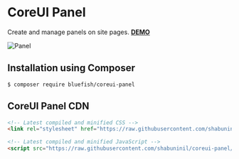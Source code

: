 CoreUI Panel
============

Create and manage panels on site pages. 
**[DEMO](https://shabuninil.github.io/coreui-panel)**
 
![Panel](https://raw.githubusercontent.com/shabuninil/coreui-panel/master/preview.png) 

Installation using Composer
---------------------------
```
$ composer require bluefish/coreui-panel
```

CoreUI Panel CDN
----------------
```html
<!-- Latest compiled and minified CSS -->
<link rel="stylesheet" href="https://raw.githubusercontent.com/shabuninil/coreui-panel/master/src/html/js/coreui-panel.min.js">

<!-- Latest compiled and minified JavaScript -->
<script src="https://raw.githubusercontent.com/shabuninil/coreui-panel/master/src/html/css/coreui-panel.min.css"></script>
```